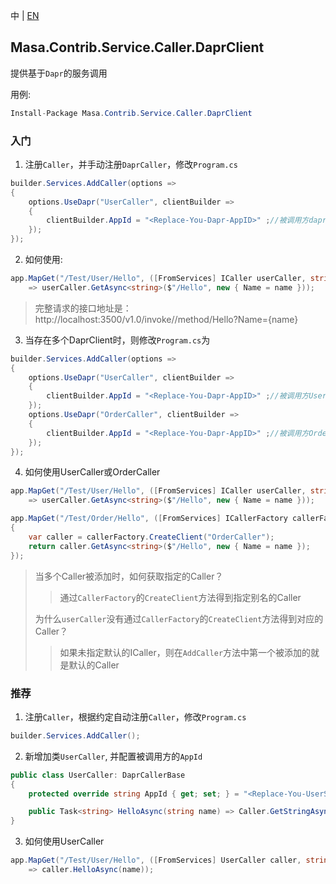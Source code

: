 中 | [EN](README.md)

## Masa.Contrib.Service.Caller.DaprClient

提供基于`Dapr`的服务调用

用例:

```c#
Install-Package Masa.Contrib.Service.Caller.DaprClient
```

### 入门

1. 注册`Caller`，并手动注册`DaprCaller`，修改`Program.cs`

``` C#
builder.Services.AddCaller(options =>
{
    options.UseDapr("UserCaller", clientBuilder =>
    {
        clientBuilder.AppId = "<Replace-You-Dapr-AppID>" ;//被调用方dapr的AppID
    });
});
```

2. 如何使用:

``` C#
app.MapGet("/Test/User/Hello", ([FromServices] ICaller userCaller, string name)
    => userCaller.GetAsync<string>($"/Hello", new { Name = name }));
```

> 完整请求的接口地址是：http://localhost:3500/v1.0/invoke/<Replace-Your-Dapr-AppID>/method/Hello?Name={name}

3. 当存在多个DaprClient时，则修改`Program.cs`为

``` C#
builder.Services.AddCaller(options =>
{
    options.UseDapr("UserCaller", clientBuilder =>
    {
        clientBuilder.AppId = "<Replace-You-Dapr-AppID>" ;//被调用方User服务Dapr的AppID
    });
    options.UseDapr("OrderCaller", clientBuilder =>
    {
        clientBuilder.AppId = "<Replace-You-Dapr-AppID>" ;//被调用方Order服务Dapr的AppID
    });
});
```

4. 如何使用UserCaller或OrderCaller

``` C#
app.MapGet("/Test/User/Hello", ([FromServices] ICaller userCaller, string name)
    => userCaller.GetAsync<string>($"/Hello", new { Name = name }));

app.MapGet("/Test/Order/Hello", ([FromServices] ICallerFactory callerFactory, string name) =>
{
    var caller = callerFactory.CreateClient("OrderCaller");
    return caller.GetAsync<string>($"/Hello", new { Name = name });
});
```

> 当多个Caller被添加时，如何获取指定的Caller？
>> 通过`CallerFactory`的`CreateClient`方法得到指定别名的Caller
>
> 为什么`userCaller`没有通过`CallerFactory`的`CreateClient`方法得到对应的Caller？
>> 如果未指定默认的ICaller，则在`AddCaller`方法中第一个被添加的就是默认的Caller

### 推荐

1. 注册`Caller`，根据约定自动注册`Caller`，修改`Program.cs`

``` C#
builder.Services.AddCaller();
```

2. 新增加类`UserCaller`, 并配置被调用方的`AppId`

``` C#
public class UserCaller: DaprCallerBase
{
    protected override string AppId { get; set; } = "<Replace-You-UserService-Dapr-AppID>";

    public Task<string> HelloAsync(string name) => Caller.GetStringAsync($"/Hello", new { Name = name });
}
```

3. 如何使用UserCaller

``` C#
app.MapGet("/Test/User/Hello", ([FromServices] UserCaller caller, string name)
    => caller.HelloAsync(name));
```
